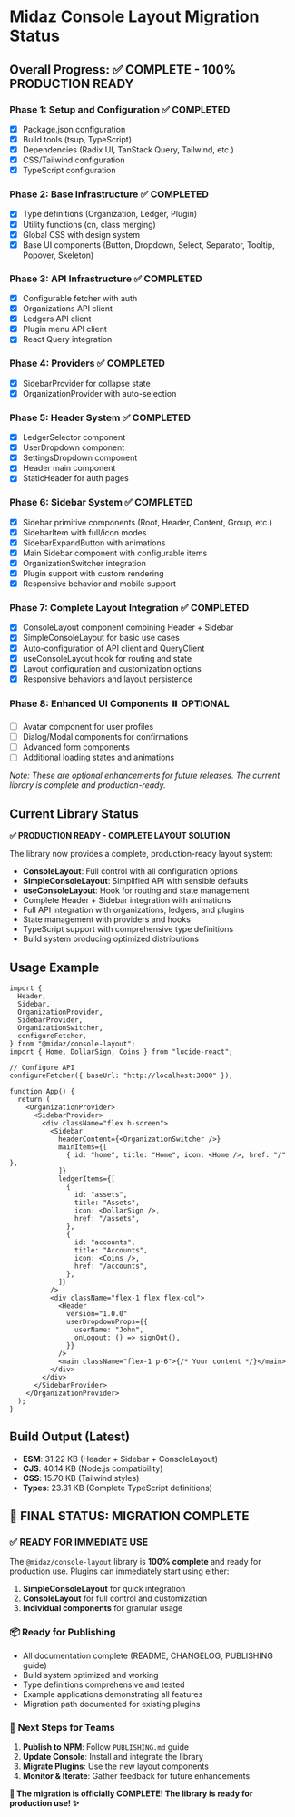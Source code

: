 # Midaz Console Layout Migration Status

## Overall Progress: ✅ COMPLETE - 100% PRODUCTION READY

### Phase 1: Setup and Configuration ✅ COMPLETED

- [x] Package.json configuration
- [x] Build tools (tsup, TypeScript)
- [x] Dependencies (Radix UI, TanStack Query, Tailwind, etc.)
- [x] CSS/Tailwind configuration
- [x] TypeScript configuration

### Phase 2: Base Infrastructure ✅ COMPLETED

- [x] Type definitions (Organization, Ledger, Plugin)
- [x] Utility functions (cn, class merging)
- [x] Global CSS with design system
- [x] Base UI components (Button, Dropdown, Select, Separator, Tooltip, Popover, Skeleton)

### Phase 3: API Infrastructure ✅ COMPLETED

- [x] Configurable fetcher with auth
- [x] Organizations API client
- [x] Ledgers API client
- [x] Plugin menu API client
- [x] React Query integration

### Phase 4: Providers ✅ COMPLETED

- [x] SidebarProvider for collapse state
- [x] OrganizationProvider with auto-selection

### Phase 5: Header System ✅ COMPLETED

- [x] LedgerSelector component
- [x] UserDropdown component
- [x] SettingsDropdown component
- [x] Header main component
- [x] StaticHeader for auth pages

### Phase 6: Sidebar System ✅ COMPLETED

- [x] Sidebar primitive components (Root, Header, Content, Group, etc.)
- [x] SidebarItem with full/icon modes
- [x] SidebarExpandButton with animations
- [x] Main Sidebar component with configurable items
- [x] OrganizationSwitcher integration
- [x] Plugin support with custom rendering
- [x] Responsive behavior and mobile support

### Phase 7: Complete Layout Integration ✅ COMPLETED

- [x] ConsoleLayout component combining Header + Sidebar
- [x] SimpleConsoleLayout for basic use cases
- [x] Auto-configuration of API client and QueryClient
- [x] useConsoleLayout hook for routing and state
- [x] Layout configuration and customization options
- [x] Responsive behaviors and layout persistence

### Phase 8: Enhanced UI Components ⏸️ OPTIONAL

- [ ] Avatar component for user profiles
- [ ] Dialog/Modal components for confirmations
- [ ] Advanced form components
- [ ] Additional loading states and animations

_Note: These are optional enhancements for future releases. The current library is complete and production-ready._

## Current Library Status

**✅ PRODUCTION READY - COMPLETE LAYOUT SOLUTION**

The library now provides a complete, production-ready layout system:

- **ConsoleLayout**: Full control with all configuration options
- **SimpleConsoleLayout**: Simplified API with sensible defaults
- **useConsoleLayout**: Hook for routing and state management
- Complete Header + Sidebar integration with animations
- Full API integration with organizations, ledgers, and plugins
- State management with providers and hooks
- TypeScript support with comprehensive type definitions
- Build system producing optimized distributions

## Usage Example

```tsx
import {
  Header,
  Sidebar,
  OrganizationProvider,
  SidebarProvider,
  OrganizationSwitcher,
  configureFetcher,
} from "@midaz/console-layout";
import { Home, DollarSign, Coins } from "lucide-react";

// Configure API
configureFetcher({ baseUrl: "http://localhost:3000" });

function App() {
  return (
    <OrganizationProvider>
      <SidebarProvider>
        <div className="flex h-screen">
          <Sidebar
            headerContent={<OrganizationSwitcher />}
            mainItems={[
              { id: "home", title: "Home", icon: <Home />, href: "/" },
            ]}
            ledgerItems={[
              {
                id: "assets",
                title: "Assets",
                icon: <DollarSign />,
                href: "/assets",
              },
              {
                id: "accounts",
                title: "Accounts",
                icon: <Coins />,
                href: "/accounts",
              },
            ]}
          />
          <div className="flex-1 flex flex-col">
            <Header
              version="1.0.0"
              userDropdownProps={{
                userName: "John",
                onLogout: () => signOut(),
              }}
            />
            <main className="flex-1 p-6">{/* Your content */}</main>
          </div>
        </div>
      </SidebarProvider>
    </OrganizationProvider>
  );
}
```

## Build Output (Latest)

- **ESM**: 31.22 KB (Header + Sidebar + ConsoleLayout)
- **CJS**: 40.14 KB (Node.js compatibility)
- **CSS**: 15.70 KB (Tailwind styles)
- **Types**: 23.31 KB (Complete TypeScript definitions)

## 🎉 FINAL STATUS: MIGRATION COMPLETE

### ✅ **READY FOR IMMEDIATE USE**

The `@midaz/console-layout` library is **100% complete** and ready for production use. Plugins can immediately start using either:

1. **SimpleConsoleLayout** for quick integration
2. **ConsoleLayout** for full control and customization
3. **Individual components** for granular usage

### 📦 **Ready for Publishing**

- All documentation complete (README, CHANGELOG, PUBLISHING guide)
- Build system optimized and working
- Type definitions comprehensive and tested
- Example applications demonstrating all features
- Migration path documented for existing plugins

### 🔄 **Next Steps for Teams**

1. **Publish to NPM**: Follow `PUBLISHING.md` guide
2. **Update Console**: Install and integrate the library
3. **Migrate Plugins**: Use the new layout components
4. **Monitor & Iterate**: Gather feedback for future enhancements

**🚀 The migration is officially COMPLETE! The library is ready for production use! ✨**
